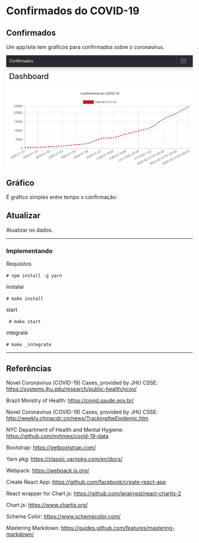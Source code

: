 # Confirmados do COVID-19

## Confirmados

Um app/site tem gráficos para confirmados sobre o coronavírus.

![confirmados](confirmados.png)

## Gráfico

É gráfico simples entre tempo x confirmação.

## Atualizar

Atualizar os dados.

--------------

### Implementando

Requisitos

``` # npm install -g yarn ```

Instalar

``` # make install ```

start

``` # make start```

integrate

``` # make _integrate ```


--------------


## Referências

Novel Coronavirus (COVID-19) Cases, provided by JHU CSSE: https://systems.jhu.edu/research/public-health/ncov/

Brazil Ministry of Health: https://covid.saude.gov.br/

Novel Coronavirus (COVID-19) Cases, provided by JHU CSSE: http://weekly.chinacdc.cn/news/TrackingtheEpidemic.htm

NYC Department of Health and Mental Hygiene: https://github.com/nytimes/covid-19-data

Bootstrap: https://getbootstrap.com/

Yarn pkg: https://classic.yarnpkg.com/en/docs/

Webpack: https://webpack.js.org/

Create React App: https://github.com/facebook/create-react-app

React wrapper for Chart.js: https://github.com/jerairrest/react-chartjs-2

Chart.js: https://www.chartjs.org/

Scheme Color: https://www.schemecolor.com/

Mastering Markdown: https://guides.github.com/features/mastering-markdown/
